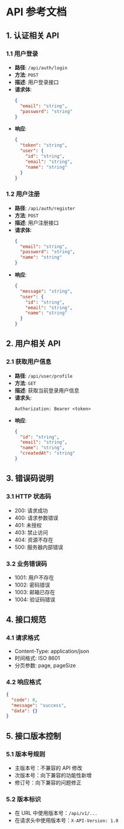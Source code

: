 # API 参考文档

## 1. 认证相关 API

### 1.1 用户登录
- **路径**: `/api/auth/login`
- **方法**: `POST`
- **描述**: 用户登录接口
- **请求体**:
  ```json
  {
    "email": "string",
    "password": "string"
  }
  ```
- **响应**:
  ```json
  {
    "token": "string",
    "user": {
      "id": "string",
      "email": "string",
      "name": "string"
    }
  }
  ```

### 1.2 用户注册
- **路径**: `/api/auth/register`
- **方法**: `POST`
- **描述**: 用户注册接口
- **请求体**:
  ```json
  {
    "email": "string",
    "password": "string",
    "name": "string"
  }
  ```
- **响应**:
  ```json
  {
    "message": "string",
    "user": {
      "id": "string",
      "email": "string",
      "name": "string"
    }
  }
  ```

## 2. 用户相关 API

### 2.1 获取用户信息
- **路径**: `/api/user/profile`
- **方法**: `GET`
- **描述**: 获取当前登录用户信息
- **请求头**:
  ```
  Authorization: Bearer <token>
  ```
- **响应**:
  ```json
  {
    "id": "string",
    "email": "string",
    "name": "string",
    "createdAt": "string"
  }
  ```

## 3. 错误码说明

### 3.1 HTTP 状态码
- 200: 请求成功
- 400: 请求参数错误
- 401: 未授权
- 403: 禁止访问
- 404: 资源不存在
- 500: 服务器内部错误

### 3.2 业务错误码
- 1001: 用户不存在
- 1002: 密码错误
- 1003: 邮箱已存在
- 1004: 验证码错误

## 4. 接口规范

### 4.1 请求格式
- Content-Type: application/json
- 时间格式: ISO 8601
- 分页参数: page, pageSize

### 4.2 响应格式
```json
{
  "code": 0,
  "message": "success",
  "data": {}
}
```

## 5. 接口版本控制

### 5.1 版本号规则
- 主版本号：不兼容的 API 修改
- 次版本号：向下兼容的功能性新增
- 修订号：向下兼容的问题修正

### 5.2 版本标识
- 在 URL 中使用版本号：`/api/v1/...`
- 在请求头中使用版本号：`X-API-Version: 1.0` 